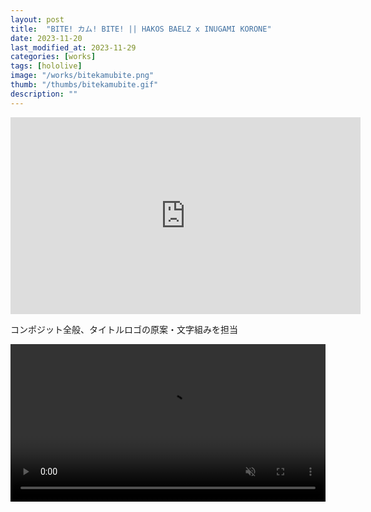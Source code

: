 ```yaml
---
layout: post
title:  "BITE! カム! BITE! || HAKOS BAELZ x INUGAMI KORONE"
date: 2023-11-20
last_modified_at: 2023-11-29
categories: [works]
tags: [hololive]
image: "/works/bitekamubite.png"
thumb: "/thumbs/bitekamubite.gif"
description: ""
---
```


<iframe width="560" height="315" src="https://www.youtube.com/embed/LYnhN_49tpE" title="YouTube video player" frameborder="0" allow="accelerometer; autoplay; clipboard-write; encrypted-media; gyroscope; picture-in-picture; web-share" allowfullscreen></iframe>

コンポジット全般、タイトルロゴの原案・文字組みを担当

<video controls width="100%" autoplay loop muted="true" src="/works/bitekamubite.mp4" type="video/mp4" >
 Sorry, your browser doesn't support embedded videos.
</video>
